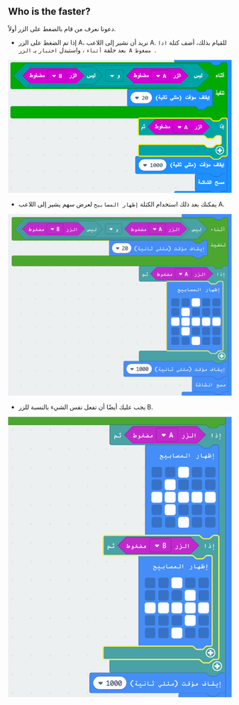 ## Who is the faster?

دعونا نعرف من قام بالضغط على الزر أولاً.

+ إذا تم الضغط على الزر A، نريد أن نشير إلى اللاعب A. للقيام بذلك، أضف كتلة `اذا` بعد حلقة `أثناء` ، واستبدل `اختبار` بـ `الزر A مضغوط `.

![لقطة شاشة](images/reaction-if-a.png)

+ يمكنك بعد ذلك استخدام الكتلة ` إظهار المصابيح ` لعرض سهم يشير إلى اللاعب A.

![لقطة شاشة](images/reaction-if-a-show.png)

+ يجب عليك أيضًا أن تفعل نفس الشيء بالنسبة للزر B.

![لقطة الشاشة](images/reaction-if-b-show.png)